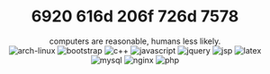 <h1 align="center">6920 616d 206f 726d 7578</h1>
<div align="center">computers are reasonable, humans less likely.</div>
<div align="center">
   <img alt="arch-linux" src="https://img.shields.io/badge/-Arch%20Linux-black?logo=arch%20linux">
   <img alt="bootstrap" src="https://img.shields.io/badge/-Bootstrap-black?logo=bootstrap">
   <img alt="c++" src="https://img.shields.io/badge/-C++-black?logo=c%2B%2B&logoColor=limegreen">
   <img alt="javascript" src="https://img.shields.io/badge/-JavaScript-black?logo=javascript">
   <img alt="jquery" src="https://img.shields.io/badge/-jQuery-black?logo=jquery&logoColor=blue">
   <img alt="jsp" src="https://img.shields.io/badge/-JSP-black?logo=java&logoColor=red">
   <img alt="latex" src="https://img.shields.io/badge/-LaTeX-black?logo=latex&logoColor=cyan">
   <img alt="mysql" src="https://img.shields.io/badge/-MySQL-black?logo=mysql">
   <img alt="nginx" src="https://img.shields.io/badge/-NGINX-black?logo=nginx&logoColor=limegreen">
   <img alt="php" src="https://img.shields.io/badge/-PHP-black?logo=php">
</div>
